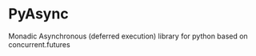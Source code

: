 PyAsync
=======

Monadic Asynchronous (deferred execution) library for python based on concurrent.futures
